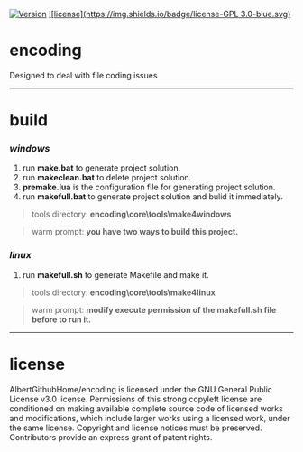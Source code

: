 [![Version](https://img.shields.io/badge/version-0.2.0-green.svg)](https://github.com/AlbertGithubHome/encoding/releases/tag/v0.2.0)
[![license](https://img.shields.io/badge/license-GPL 3.0-blue.svg)](https://github.com/AlbertGithubHome/encoding/blob/master/LICENSE)

# encoding
Designed to deal with file coding issues

---

# build

### *windows*

1. run **make.bat** to generate project solution.
2. run **makeclean.bat** to delete project solution.
3. **premake.lua** is the configuration file for generating project solution.
4. run **makefull.bat** to generate project solution and bulid it immediately.

>tools directory: **encoding\core\tools\make4windows**

>warm prompt: **you have two ways to build this project.**

### *linux*

1. run **makefull.sh** to generate Makefile and make it.


>tools directory: **encoding\core\tools\make4linux**

>warm prompt: **modify execute permission of the makefull.sh file before to run it.**

---

# license

AlbertGithubHome/encoding is licensed under the GNU General Public License v3.0 license. Permissions of this strong copyleft license are conditioned on making available complete source code of licensed works and modifications, which include larger works using a licensed work, under the same license. Copyright and license notices must be preserved. Contributors provide an express grant of patent rights.
